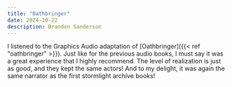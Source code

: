 ```yaml
---
title: "Oathbringer"
date: 2024-10-22
description: Brandon Sanderson
---
```


I listened to the Graphics Audio adaptation of [Oathbringer]({{< ref "oathbringer" >}}). Just like for the previous audio books, I must say it was a great experience that I highly recommend. The level of realization is just as good, and they kept the same actors! And to my delight, it was again the same narrator as the first stormlight archive books!
